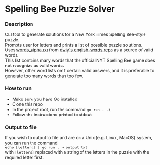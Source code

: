 # Spelling Bee Puzzle Solver

### Description
CLI tool to generate solutions for a New York Times Spelling Bee-style puzzle. \
Prompts user for letters and prints a list of possible puzzle solutions. \
Uses [words_alpha.txt](https://github.com/dwyl/english-words/blob/master/words_alpha.txt) from [dwly's english-words repo](https://github.com/dwyl/english-words/tree/master) as a source of valid words. \
This list contains many words that the official NYT Spelling Bee game does not recognize as valid words. \
However, other word lists omit certain valid answers, and it is preferable to generate too many words than too few.

### How to run
- Make sure you have Go installed
- Clone this repo
- In the project root, run the command `go run . -i`
- Follow the instructions printed to stdout

### Output to file
If you wish to output to file and are on a Unix (e.g. Linux, MacOS) system, you can run the command \
`echo [letters] | go run . > output.txt` \
with `[letters]` replaced with a string of the letters in the puzzle with the required letter first.